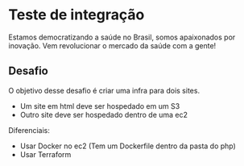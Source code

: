 # Teste de integração

Estamos democratizando a saúde no Brasil, somos apaixonados por inovação. Vem revolucionar o mercado da saúde com a gente!

## Desafio

O objetivo desse desafio é criar uma infra para dois sites.

-   Um site em html deve ser hospedado em um S3
-   Outro site deve ser hospedado dentro de uma ec2

Diferenciais:

-   Usar Docker no ec2 (Tem um Dockerfile dentro da pasta do php)
-   Usar Terraform
